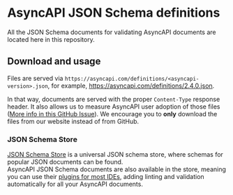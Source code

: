 # AsyncAPI JSON Schema definitions

All the JSON Schema documents for validating AsyncAPI documents are located here in this repository. 

## Download and usage
Files are served via `https://asyncapi.com/definitions/<asyncapi-version>.json`, for example, https://asyncapi.com/definitions/2.4.0.json. 

In that way, documents are served with the proper `Content-Type` response header. It also allows us to measure AsyncAPI user adoption of those files ([More info in this GitHub Issue](https://github.com/asyncapi/website/issues/780)).
We encourage you to **only** download the files from our website instead of from GitHub.

### JSON Schema Store

[JSON Schema Store](schemastore.org) is a universal JSON schema store, where schemas for popular JSON documents can be found.  
AsyncAPI JSON Schema documents are also available in the store, meaning you can use their [plugins for most IDEs](https://www.schemastore.org/json/#editors), adding linting and validation automatically for all your AsyncAPI documents.

